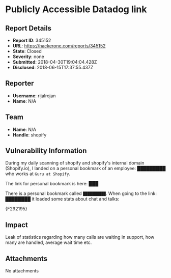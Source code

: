 # Publicly Accessible Datadog link

## Report Details
- **Report ID**: 345152
- **URL**: https://hackerone.com/reports/345152
- **State**: Closed
- **Severity**: none
- **Submitted**: 2018-04-30T19:04:04.428Z
- **Disclosed**: 2018-06-15T17:37:55.437Z

## Reporter
- **Username**: rijalrojan
- **Name**: N/A

## Team
- **Name**: N/A
- **Handle**: shopify

## Vulnerability Information
During my daily scanning of shopify and shopify's internal domain (Shopify.io), I landed on a personal bookmark of an employee: █████████ who works at `Guru at Shopify`. 

The link for personal bookmark is here: ███

There is a personal bookmark called `██████████`. When going to the link: ████████ it loaded some stats about chat and talks: 

{F292195}

## Impact

Leak of statistics regarding how many calls are waiting in support, how many are handled, average wait time etc.

## Attachments
No attachments
